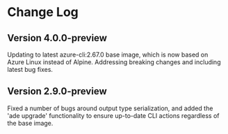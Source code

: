 # Change Log

## Version 4.0.0-preview
Updating to latest azure-cli:2.67.0 base image, which is now based on Azure Linux instead of Alpine.
Addressing breaking changes and including latest bug fixes.

## Version 2.9.0-preview
Fixed a number of bugs around output type serialization, and added the 'ade upgrade' functionality to ensure up-to-date CLI actions regardless of the base image.
